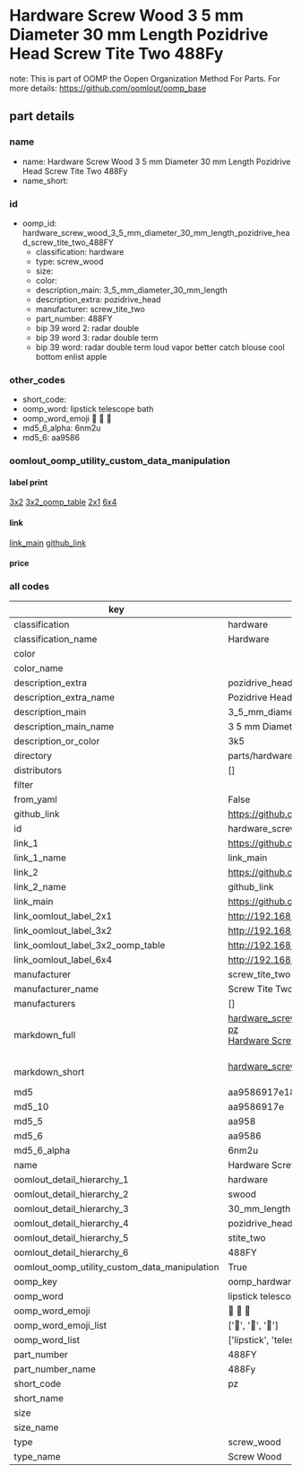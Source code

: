 # Hardware Screw Wood 3 5 mm Diameter 30 mm Length Pozidrive Head Screw Tite Two 488Fy  

note: This is part of OOMP the Oopen Organization Method For Parts. For more details: https://github.com/oomlout/oomp_base

##  part details





### name
* name: Hardware Screw Wood 3 5 mm Diameter 30 mm Length Pozidrive Head Screw Tite Two 488Fy
* name_short: 
### id
* oomp_id: hardware_screw_wood_3_5_mm_diameter_30_mm_length_pozidrive_head_screw_tite_two_488FY
  * classification: hardware
  * type: screw_wood
  * size: 
  * color: 
  * description_main: 3_5_mm_diameter_30_mm_length
  * description_extra: pozidrive_head
  * manufacturer: screw_tite_two
  * part_number: 488FY
  * bip 39 word 2: radar double
  * bip 39 word 3: radar double term
  * bip 39 word: radar double term loud vapor better catch blouse cool bottom enlist apple

### other_codes
* short_code: 
* oomp_word: lipstick telescope bath
* oomp_word_emoji :lipstick: :telescope: :bath:
* md5_6_alpha: 6nm2u
* md5_6: aa9586






### oomlout_oomp_utility_custom_data_manipulation
#### label print
[3x2](http://192.168.1.245:1112/?label=oomp%206nm2u)
[3x2_oomp_table](http://192.168.1.107:1112/?label=oomp%206nm2u)
[2x1](http://192.168.1.242:1112/?label=oomp%206nm2u)
[6x4](http://192.168.1.55:1112/?label=oomp%206nm2u)    

#### link

[link_main](https://github.com/oomlout/oomlout_oomp_current_version_messy/tree/main/parts/hardware_screw_wood_3_5_mm_diameter_30_mm_length_pozidrive_head_screw_tite_two_488FY) [github_link](https://github.com/oomlout/oomlout_oomp_part_src/tree/main/parts/hardware_screw_wood_3_5_mm_diameter_30_mm_length_pozidrive_head_screw_tite_two_488FY)                             

#### price







### all codes 
| key | value |  
| --- | --- |  
| classification | hardware |  
| classification_name | Hardware |  
| color |  |  
| color_name |  |  
| description_extra | pozidrive_head |  
| description_extra_name | Pozidrive Head |  
| description_main | 3_5_mm_diameter_30_mm_length |  
| description_main_name | 3 5 mm Diameter 30 mm Length |  
| description_or_color | 3k5 |  
| directory | parts/hardware_screw_wood_3_5_mm_diameter_30_mm_length_pozidrive_head_screw_tite_two_488FY |  
| distributors | [] |  
| filter |  |  
| from_yaml | False |  
| github_link | https://github.com/oomlout/oomlout_oomp_part_src/tree/main/parts/hardware_screw_wood_3_5_mm_diameter_30_mm_length_pozidrive_head_screw_tite_two_488FY |  
| id | hardware_screw_wood_3_5_mm_diameter_30_mm_length_pozidrive_head_screw_tite_two_488FY |  
| link_1 | https://github.com/oomlout/oomlout_oomp_current_version_messy/tree/main/parts/hardware_screw_wood_3_5_mm_diameter_30_mm_length_pozidrive_head_screw_tite_two_488FY |  
| link_1_name | link_main |  
| link_2 | https://github.com/oomlout/oomlout_oomp_part_src/tree/main/parts/hardware_screw_wood_3_5_mm_diameter_30_mm_length_pozidrive_head_screw_tite_two_488FY |  
| link_2_name | github_link |  
| link_main | https://github.com/oomlout/oomlout_oomp_current_version_messy/tree/main/parts/hardware_screw_wood_3_5_mm_diameter_30_mm_length_pozidrive_head_screw_tite_two_488FY |  
| link_oomlout_label_2x1 | http://192.168.1.242:1112/?label=oomp%206nm2u |  
| link_oomlout_label_3x2 | http://192.168.1.245:1112/?label=oomp%206nm2u |  
| link_oomlout_label_3x2_oomp_table | http://192.168.1.107:1112/?label=oomp%206nm2u |  
| link_oomlout_label_6x4 | http://192.168.1.55:1112/?label=oomp%206nm2u |  
| manufacturer | screw_tite_two |  
| manufacturer_name | Screw Tite Two |  
| manufacturers | [] |  
| markdown_full | [hardware_screw_wood_3_5_mm_diameter_30_mm_length_pozidrive_head_screw_tite_two_488FY](https://github.com/oomlout/oomlout_oomp_current_version_messy/tree/main/parts/hardware_screw_wood_3_5_mm_diameter_30_mm_length_pozidrive_head_screw_tite_two_488FY)<br>[pz](https://github.com/oomlout/oomlout_oomp_current_version_messy/tree/main/parts/hardware_screw_wood_3_5_mm_diameter_30_mm_length_pozidrive_head_screw_tite_two_488FY)<br>[Hardware Screw Wood 3 5 Mm Diameter 30 Mm Length Pozidrive Head Screw Tite Two 488Fy](https://github.com/oomlout/oomlout_oomp_current_version_messy/tree/main/parts/hardware_screw_wood_3_5_mm_diameter_30_mm_length_pozidrive_head_screw_tite_two_488FY)<br><br> |  
| markdown_short | [hardware_screw_wood_3_5_mm_diameter_30_mm_length_pozidrive_head_screw_tite_two_488FY](https://github.com/oomlout/oomlout_oomp_current_version_messy/tree/main/parts/hardware_screw_wood_3_5_mm_diameter_30_mm_length_pozidrive_head_screw_tite_two_488FY)<br><br> |  
| md5 | aa9586917e1824805678b843bed06d85 |  
| md5_10 | aa9586917e |  
| md5_5 | aa958 |  
| md5_6 | aa9586 |  
| md5_6_alpha | 6nm2u |  
| name | Hardware Screw Wood 3 5 mm Diameter 30 mm Length Pozidrive Head Screw Tite Two 488Fy |  
| oomlout_detail_hierarchy_1 | hardware |  
| oomlout_detail_hierarchy_2 | swood |  
| oomlout_detail_hierarchy_3 | 30_mm_length |  
| oomlout_detail_hierarchy_4 | pozidrive_head |  
| oomlout_detail_hierarchy_5 | stite_two |  
| oomlout_detail_hierarchy_6 | 488FY |  
| oomlout_oomp_utility_custom_data_manipulation | True |  
| oomp_key | oomp_hardware_screw_wood_3_5_mm_diameter_30_mm_length_pozidrive_head_screw_tite_two_488FY |  
| oomp_word | lipstick telescope bath |  
| oomp_word_emoji | :lipstick: :telescope: :bath: |  
| oomp_word_emoji_list | [':lipstick:', ':telescope:', ':bath:'] |  
| oomp_word_list | ['lipstick', 'telescope', 'bath'] |  
| part_number | 488FY |  
| part_number_name | 488Fy |  
| short_code | pz |  
| short_name |  |  
| size |  |  
| size_name |  |  
| type | screw_wood |  
| type_name | Screw Wood |  

